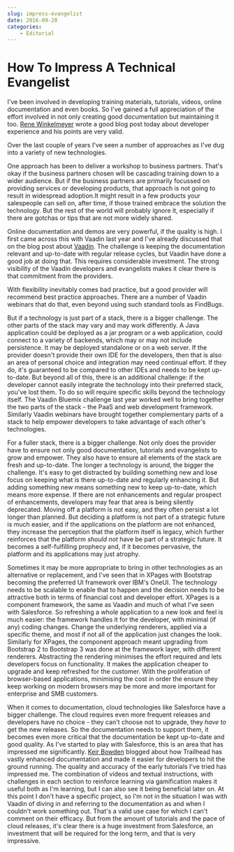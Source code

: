 ```yaml
---
slug: impress-evangelist
date: 2016-09-28
categories:
    - Editorial
---
```

# How To Impress A Technical Evangelist

I've been involved in developing training materials, tutorials, videos, online documentation and even books. So I've gained a full appreciation of the effort involved in not only creating good documentation but maintaining it too. [Rene Winkelmeyer](https://blog.winkelmeyer.com/2016/09/developer-experience-is-important/) wrote a good blog post today about developer experience and his points are very valid.

Over the last couple of years I've seen a number of approaches as I've dug into a variety of new technologies.

<!-- more -->

One approach has been to deliver a workshop to business partners. That's okay if the business partners chosen will be cascading training down to a wider audience. But if the business partners are primarily focussed on providing services or developing products, that approach is not going to result in widespread adoption.It might result in a few products your salespeople can sell on, after time, if those trained embrace the solution the technology. But the rest of the world will probably ignore it, especially if there are gotchas or tips that are not more widely shared.

Online documentation and demos are very powerful, if the quality is high. I first came across this with Vaadin last year and I've already discussed that on the blog post about [Vaadin](https://paulswithers.github.io/blog/2016/07/26/vaadin). The challenge is keeping the documentation relevant and up-to-date with regular release cycles, but Vaadin have done a good job at doing that. This requires considerable investment. The strong visibility of the Vaadin developers and evangelists makes it clear there is that commitment from the providers.

With flexibility inevitably comes bad practice, but a good provider will recommend best practice approaches. There are a number of Vaadin webinars that do that, even beyond using such standard tools as FindBugs.

But if a technology is just part of a stack, there is a bigger challenge. The other parts of the stack may vary and may work differently. A Java application could be deployed as a jar program or a web application, could connect to a variety of backends, which may or may not include persistence. It may be deployed standalone or on a web server. If the provider doesn't provide their own IDE for the developers, then that is also an area of personal choice and integration may need continual effort. If they do, it's guaranteed to be compared to other IDEs and needs to be kept up-to-date. But beyond all of this, there is an additional challenge: if the developer cannot easily integrate the technology into their preferred stack, you've lost them. To do so will require specific skills beyond the technology itself. The Vaadin Bluemix challenge last year worked well to bring together the two parts of the stack - the PaaS and web development framework. Similarly Vaadin webinars have brought together complementary parts of a stack to help empower developers to take advantage of each other's technologies.

For a fuller stack, there is a bigger challenge. Not only does the provider have to ensure not only good documentation, tutorials and evangelists to grow and empower. They also have to ensure all elements of the stack are fresh and up-to-date. The longer a technology is around, the bigger the challenge. It's easy to get distracted by building something new and lose focus on keeping what is there up-to-date and regularly enhancing it. But adding something new means something new to keep up-to-date, which means more expense. If there are not enhancements and regular prospect of enhancements, developers may fear that area is being silently deprecated. Moving off a platform is not easy, and they often persist a lot longer than planned. But deciding a platform is not part of a strategic future is much easier, and if the applications on the platform are not enhanced, they increase the perception that the platform itself is legacy, which further reinforces that the platform *should not* have be part of a strategic future. It becomes a self-fulfilling prophecy and, if it becomes pervasive, the platform and its applications may just atrophy.

Sometimes it may be more appropriate to bring in other technologies as an alternative or replacement, and I've seen that in XPages with Bootstrap becoming the preferred UI framework over IBM's OneUI. The technology needs to be scalable to enable that to happen and the decision needs to be attractive both in terms of financial cost and developer effort. XPages is a component framework, the same as Vaadin and much of what I've seen with Salesforce. So refreshing a whole application to a new look and feel is much easier: the framework handles it for the developer, with minimal (if any) coding changes. Change the underlying renderers, applied via a specific theme, and most if not all of the application just changes the look. Similarly for XPages, the component approach meant upgrading from Bootstrap 2 to Bootstrap 3 was done at the framework layer, with different renderers. Abstracting the rendering minimises the effort required and lets developers focus on functionality. It makes the application cheaper to upgrade and keep refreshed for the customer. With the proliferation of browser-based applications, minimising the cost in order the ensure they keep working on modern browsers may be more and more important for enterprise and SMB customers.

When it comes to documentation, cloud technologies like Salesforce have a bigger challenge. The cloud requires even more frequent releases and developers have no choice - they can't choose not to upgrade, they *have to* get the new releases. So the documentation needs to support them, it becomes even more critical that the documentation be kept up-to-date and good quality. As I've started to play with Salesforce, this is an area that has impressed me significantly. [Keir Bowden](https://medium.com/@bob_buzzard/how-i-became-a-salesforce-developer-7c84366a0f1b#.hc4k85hm0) blogged about how Trailhead has vastly enhanced documentation and made it easier for developers to hit the ground running. The quality and accuracy of the early tutorials I've tried has impressed me. The combination of videos and textual instructions, with challenges in each section to reinforce learning via gamification makes it useful both as I'm learning, but I can also see it being beneficial later on. At this point I don't have a specific project, so I'm not in the situation I was with Vaadin of diving in and referring to the documentation as and when I couldn't work something out. That's a valid use case for which I can't comment on their efficacy. But from the amount of tutorials and the pace of cloud releases, it's clear there is a huge investment from Salesforce, an investment that will be required for the long term, and that is very impressive.